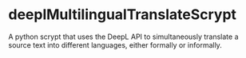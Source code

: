 # deeplMultilingualTranslateScrypt
A python scrypt that uses the DeepL API to  simultaneously translate a source text into different languages, either formally or informally.

